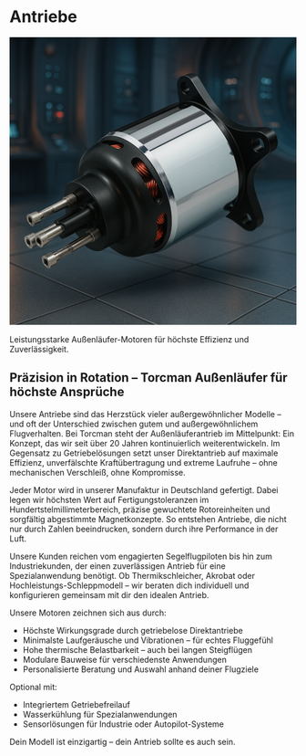 <h1 class="page-title">Antriebe</h1>
<section class="product-detail">
  <img src="../images/antriebe.png" alt="Antriebe">
  <p>Leistungsstarke Außenläufer-Motoren für höchste Effizienz und Zuverlässigkeit.</p>
</section>
<section class="text-content">
  <h2>Präzision in Rotation – Torcman Außenläufer für höchste Ansprüche</h2>
  <p>Unsere Antriebe sind das Herzstück vieler außergewöhnlicher Modelle – und oft der Unterschied zwischen gutem und außergewöhnlichem Flugverhalten. Bei Torcman steht der Außenläuferantrieb im Mittelpunkt: Ein Konzept, das wir seit über 20 Jahren kontinuierlich weiterentwickeln. Im Gegensatz zu Getriebelösungen setzt unser Direktantrieb auf maximale Effizienz, unverfälschte Kraftübertragung und extreme Laufruhe – ohne mechanischen Verschleiß, ohne Kompromisse.</p>
  <p>Jeder Motor wird in unserer Manufaktur in Deutschland gefertigt. Dabei legen wir höchsten Wert auf Fertigungstoleranzen im Hundertstelmillimeterbereich, präzise gewuchtete Rotoreinheiten und sorgfältig abgestimmte Magnetkonzepte. So entstehen Antriebe, die nicht nur durch Zahlen beeindrucken, sondern durch ihre Performance in der Luft.</p>
  <p>Unsere Kunden reichen vom engagierten Segelflugpiloten bis hin zum Industriekunden, der einen zuverlässigen Antrieb für eine Spezialanwendung benötigt. Ob Thermikschleicher, Akrobat oder Hochleistungs-Schleppmodell – wir beraten dich individuell und konfigurieren gemeinsam mit dir den idealen Antrieb.</p>
  <p>Unsere Motoren zeichnen sich aus durch:</p>
  <ul>
    <li>Höchste Wirkungsgrade durch getriebelose Direktantriebe</li>
    <li>Minimalste Laufgeräusche und Vibrationen – für echtes Fluggefühl</li>
    <li>Hohe thermische Belastbarkeit – auch bei langen Steigflügen</li>
    <li>Modulare Bauweise für verschiedenste Anwendungen</li>
    <li>Personalisierte Beratung und Auswahl anhand deiner Flugziele</li>
  </ul>
  <p>Optional mit:</p>
  <ul>
    <li>Integriertem Getriebefreilauf</li>
    <li>Wasserkühlung für Spezialanwendungen</li>
    <li>Sensorlösungen für Industrie oder Autopilot-Systeme</li>
  </ul>
  <p>Dein Modell ist einzigartig – dein Antrieb sollte es auch sein.</p>
</section>
